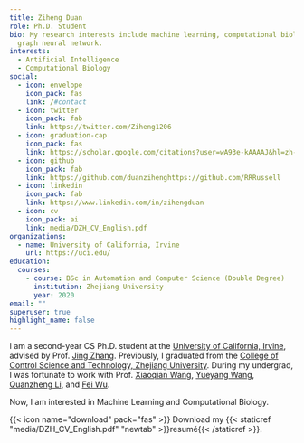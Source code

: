 ```yaml
---
title: Ziheng Duan
role: Ph.D. Student
bio: My research interests include machine learning, computational biology and
  graph neural network.
interests:
  - Artificial Intelligence
  - Computational Biology
social:
  - icon: envelope
    icon_pack: fas
    link: /#contact
  - icon: twitter
    icon_pack: fab
    link: https://twitter.com/Ziheng1206
  - icon: graduation-cap
    icon_pack: fas
    link: https://scholar.google.com/citations?user=wA93e-kAAAAJ&hl=zh-CN
  - icon: github
    icon_pack: fab
    link: https://github.com/duanzihenghttps://github.com/RRRussell
  - icon: linkedin
    icon_pack: fab
    link: https://www.linkedin.com/in/zihengduan
  - icon: cv
    icon_pack: ai
    link: media/DZH_CV_English.pdf
organizations:
  - name: University of California, Irvine
    url: https://uci.edu/
education:
  courses:
    - course: BSc in Automation and Computer Science (Double Degree)
      institution: Zhejiang University
      year: 2020
email: ""
superuser: true
highlight_name: false
---
```

I am a second-year CS Ph.D. student at the [University of California, Irvine](https://uci.edu/), advised by Prof. [Jing Zhang](https://www.ics.uci.edu/~jingz31/). 
Previously, I graduated from the [College of Control Science and Technology, Zhejiang University](http://www.cse.zju.edu.cn/english/). 
During my undergrad, I was fortunate to work with Prof. [Xiaoqian Wang](https://engineering.purdue.edu/~joywang/), [Yueyang Wang](http://www.cse.cqu.edu.cn/info/2097/5067.htm), [Quanzheng Li](https://projects.iq.harvard.edu/camca/people/li-quanzheng-phd), and [Fei Wu](https://person.zju.edu.cn/en/wufei). 

Now, I am interested in Machine Learning and Computational Biology.

{{< icon name="download" pack="fas" >}} Download my {{< staticref "media/DZH_CV_English.pdf" "newtab" >}}resumé{{< /staticref >}}.
